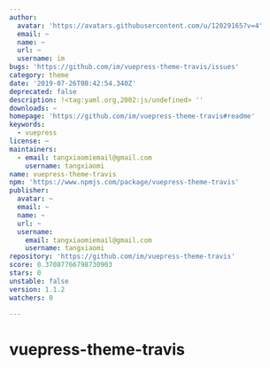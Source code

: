 ```yaml
---
author:
  avatar: 'https://avatars.githubusercontent.com/u/12029165?v=4'
  email: ~
  name: ~
  url: ~
  username: im
bugs: 'https://github.com/im/vuepress-theme-travis/issues'
category: theme
date: '2019-07-26T08:42:54.340Z'
deprecated: false
description: !<tag:yaml.org,2002:js/undefined> ''
downloads: ~
homepage: 'https://github.com/im/vuepress-theme-travis#readme'
keywords:
  - vuepress
license: ~
maintainers:
  - email: tangxiaomiemail@gmail.com
    username: tangxiaomi
name: vuepress-theme-travis
npm: 'https://www.npmjs.com/package/vuepress-theme-travis'
publisher:
  avatar: ~
  email: ~
  name: ~
  url: ~
  username:
    email: tangxiaomiemail@gmail.com
    username: tangxiaomi
repository: 'https://github.com/im/vuepress-theme-travis'
score: 0.37087766798730903
stars: 0
unstable: false
version: 1.1.2
watchers: 0

---
```


# vuepress-theme-travis
